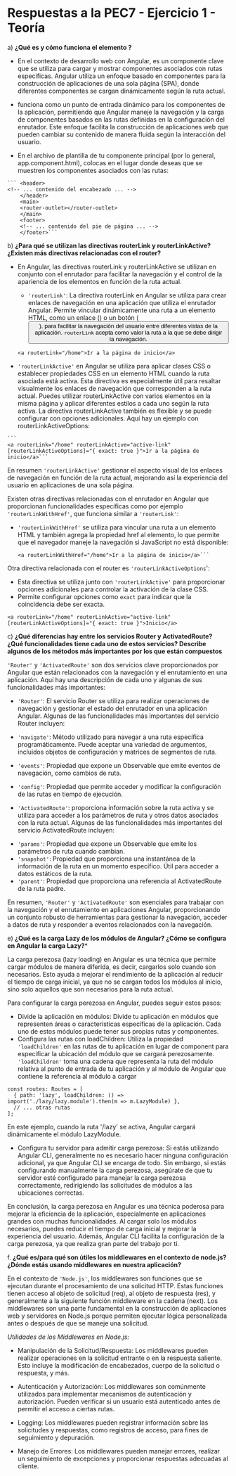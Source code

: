# Respuestas a la PEC7 - Ejercicio 1 - Teoría

a) **¿Qué es y cómo funciona el elemento <RouterOutlet>?**

   - En el contexto de desarrollo web con Angular, <RouterOutlet> es un componente clave que se utiliza para cargar y mostrar componentes asociados con rutas específicas. Angular utiliza un enfoque basado en componentes para la construcción de aplicaciones de una sola página (SPA), donde diferentes componentes se cargan dinámicamente según la ruta actual.
   
   - <router-outlet> funciona como un punto de entrada dinámico para los componentes de la aplicación, permitiendo que Angular maneje la navegación y la carga de componentes basados en las rutas definidas en la configuración del enrutador. Este enfoque facilita la construcción de aplicaciones web que pueden cambiar su contenido de manera fluida según la interacción del usuario.

   - En el archivo de plantilla de tu componente principal (por lo general, app.component.html), colocas <router-outlet></router-outlet> en el lugar donde deseas que se muestren los componentes asociados con las rutas:

   <!-- app.component.html -->
    ``` <header>
    <!-- ... contenido del encabezado ... -->
        </header>
        <main>
        <router-outlet></router-outlet>
        </main>
        <footer>
        <!-- ... contenido del pie de página ... -->
        </footer>```

b) **¿Para qué se utilizan las directivas routerLink y routerLinkActive? ¿Existen más directivas relacionadas con el router?**

   - En Angular, las directivas routerLink y routerLinkActive se utilizan en conjunto con el enrutador para facilitar la navegación y el control de la apariencia de los elementos en función de la ruta actual. 

     - `'routerLink'`: La directiva routerLink en Angular se utiliza para crear enlaces de navegación en una aplicación que utiliza el enrutador Angular. Permite vincular dinámicamente una ruta a un elemento HTML, como un enlace (<a>) o un botón (<button>), para facilitar la navegación del usuario entre diferentes vistas de la aplicación. `routerLink` acepta como valor la ruta a la que se debe dirigir la navegación.
     
     <!-- Ejemplo con routerLink en un enlace -->
        ```<a routerLink="/home">Ir a la página de inicio</a>```
   
   - `'routerLinkActive'` en Angular se utiliza para aplicar clases CSS o establecer propiedades CSS en un elemento HTML cuando la ruta asociada está activa. Esta directiva es especialmente útil para resaltar visualmente los enlaces de navegación que corresponden a la ruta actual. 
   Puedes utilizar routerLinkActive con varios elementos en la misma página y aplicar diferentes estilos a cada uno según la ruta activa. 
   La directiva routerLinkActive también es flexible y se puede configurar con opciones adicionales. Aquí hay un ejemplo con routerLinkActiveOptions:

   <!-- Ejemplo con routerLinkActive y routerLinkActiveOptions -->
    ```
    <a routerLink="/home" routerLinkActive="active-link" [routerLinkActiveOptions]="{ exact: true }">Ir a la página de inicio</a>```

En resumen `'routerLinkActive'` gestionar el aspecto visual de los enlaces de navegación en función de la ruta actual, mejorando así la experiencia del usuario en aplicaciones de una sola página.

Existen otras directivas relacionadas con el enrutador en Angular que proporcionan funcionalidades específicas como por ejemplo `'routerLinkWithHref'`, que funciona similar a `'routerLink'`:

  - `'routerLinkWithHref'` se utiliza para vincular una ruta a un elemento HTML y también agrega la propiedad href al elemento, lo que permite que el navegador maneje la navegación si JavaScript no está disponible:
    ```
    <a routerLinkWithHref="/home">Ir a la página de inicio</a>```

Otra directiva relacionada con el router es `'routerLinkActiveOptions`':

- Esta directiva se utiliza junto con `'routerLinkActive'` para proporcionar opciones adicionales para controlar la activación de la clase CSS. 
- Permite configurar opciones como `exact` para indicar que la coincidencia debe ser exacta.

```<a routerLink="/home" routerLinkActive="active-link" [routerLinkActiveOptions]="{ exact: true }">Inicio</a>```

c) **¿Qué diferencias hay entre los servicios Router y ActivatedRoute? ¿Qué funcionalidades tiene cada uno de estos servicios? Describe algunos de los métodos más importantes por los que están compuestos**

`'Router'` y `'ActivatedRoute'` son dos servicios clave proporcionados por Angular que están relacionados con la navegación y el enrutamiento en una aplicación. Aquí hay una descripción de cada uno y algunas de sus funcionalidades más importantes:

 - `'Router'`: El servicio Router se utiliza para realizar operaciones de navegación y gestionar el estado del enrutador en una aplicación Angular. Algunas de las funcionalidades más importantes del servicio Router incluyen:

* `'navigate'`: Método utilizado para navegar a una ruta específica programáticamente. Puede aceptar una variedad de argumentos, incluidos objetos de configuración y matrices de segmentos de ruta.

<!-- ``` navigateToHome() {
  this.router.navigate(['/home']);
} ``` -->

* `'events'`: Propiedad que expone un Observable que emite eventos de navegación, como cambios de ruta.

<!-- ```constructor(private router: Router) {
  this.router.events.subscribe(event => {
    if (event instanceof NavigationEnd) {
      // Se ejecuta después de que la navegación se ha completado
      console.log('Navegación completada:', event);
    }
  });
}``` -->

* `'config'`: Propiedad que permite acceder y modificar la configuración de las rutas en tiempo de ejecución.

<!-- ```constructor(private router: Router) {
  const routeConfig = this.router.config;
  // Modificar la configuración de las rutas según sea necesario
}``` -->

 - `'ActivatedRoute'`: proporciona información sobre la ruta activa y se utiliza para acceder a los parámetros de ruta y otros datos asociados con la ruta actual. Algunas de las funcionalidades más importantes del servicio ActivatedRoute incluyen:

* `'params'`: Propiedad que expone un Observable que emite los parámetros de ruta cuando cambian.
* `'snapshot'`: Propiedad que proporciona una instantánea de la información de la ruta en un momento específico. Útil para acceder a datos estáticos de la ruta.
* `'parent'`: Propiedad que proporciona una referencia al ActivatedRoute de la ruta padre.

En resumen, `'Router'` y `'ActivatedRoute'` son esenciales para trabajar con la navegación y el enrutamiento en aplicaciones Angular, proporcionando un conjunto robusto de herramientas para gestionar la navegación, acceder a datos de ruta y responder a eventos relacionados con la navegación. 

e) **¿Qué es la carga Lazy de los módulos de Angular? ¿Cómo se configura en Angular la carga Lazy?***

La carga perezosa (lazy loading) en Angular es una técnica que permite cargar módulos de manera diferida, es decir, cargarlos solo cuando son necesarios. Esto ayuda a mejorar el rendimiento de la aplicación al reducir el tiempo de carga inicial, ya que no se cargan todos los módulos al inicio, sino solo aquellos que son necesarios para la ruta actual.

Para configurar la carga perezosa en Angular, puedes seguir estos pasos:

- Divide la aplicación en módulos: Divide tu aplicación en módulos que representen áreas o características específicas de la aplicación. Cada uno de estos módulos puede tener sus propias rutas y componentes.
- Configura las rutas con loadChildren: Utiliza la propiedad `'loadChildren'` en las rutas de tu aplicación en lugar de component para especificar la ubicación del módulo que se cargará perezosamente. `'loadChildren'` toma una cadena que representa la ruta del módulo relativa al punto de entrada de tu aplicación y al módulo de Angular que contiene la referencia al módulo a cargar

```
const routes: Routes = [
  { path: 'lazy', loadChildren: () => import('./lazy/lazy.module').then(m => m.LazyModule) },
  // ... otras rutas
];
```

En este ejemplo, cuando la ruta '/lazy' se activa, Angular cargará dinámicamente el módulo LazyModule.

- Configura tu servidor para admitir carga perezosa: Si estás utilizando Angular CLI, generalmente no es necesario hacer ninguna configuración adicional, ya que Angular CLI se encarga de todo. Sin embargo, si estás configurando manualmente la carga perezosa, asegúrate de que tu servidor esté configurado para manejar la carga perezosa correctamente, redirigiendo las solicitudes de módulos a las ubicaciones correctas.

En conclusión, la carga perezosa en Angular es una técnica poderosa para mejorar la eficiencia de la aplicación, especialmente en aplicaciones grandes con muchas funcionalidades. Al cargar solo los módulos necesarios, puedes reducir el tiempo de carga inicial y mejorar la experiencia del usuario. Además, Angular CLI facilita la configuración de la carga perezosa, ya que realiza gran parte del trabajo por ti.

f. **¿Qué es/para qué son útiles los middlewares en el contexto de node.js? ¿Dónde estás usando middlewares en nuestra aplicación?**

En el contexto de `'Node.js'`, los middlewares son funciones que se ejecutan durante el procesamiento de una solicitud HTTP. Estas funciones tienen acceso al objeto de solicitud (req), al objeto de respuesta (res), y generalmente a la siguiente función middleware en la cadena (next). Los middlewares son una parte fundamental en la construcción de aplicaciones web y servidores en Node.js porque permiten ejecutar lógica personalizada antes o después de que se maneje una solicitud.

*Utilidades de los Middlewares en Node.js:*
- Manipulación de la Solicitud/Respuesta: Los middlewares pueden realizar operaciones en la solicitud entrante o en la respuesta saliente. Esto incluye la modificación de encabezados, cuerpo de la solicitud o respuesta, y más.

- Autenticación y Autorización: Los middlewares son comúnmente utilizados para implementar mecanismos de autenticación y autorización. Pueden verificar si un usuario está autenticado antes de permitir el acceso a ciertas rutas.

- Logging: Los middlewares pueden registrar información sobre las solicitudes y respuestas, como registros de acceso, para fines de seguimiento y depuración.

- Manejo de Errores: Los middlewares pueden manejar errores, realizar un seguimiento de excepciones y proporcionar respuestas adecuadas al cliente.
